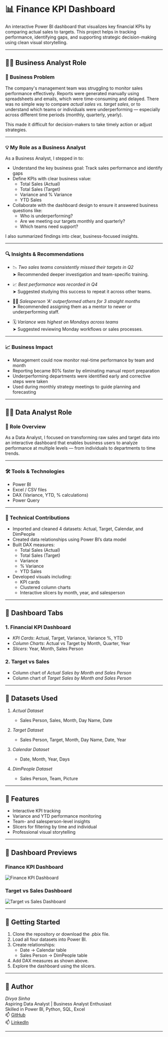# 📊 Finance KPI Dashboard

An interactive Power BI dashboard that visualizes key financial KPIs by comparing actual sales to targets. This project helps in tracking performance, identifying gaps, and supporting strategic decision-making using clean visual storytelling.

---

## 👩‍💼 Business Analyst Role

### 🧩 Business Problem

The company's management team was struggling to monitor sales performance effectively. Reports were generated manually using spreadsheets and emails, which were time-consuming and delayed. There was no simple way to compare *actual sales vs. target sales*, or to understand which teams or individuals were underperforming — especially across different time periods (monthly, quarterly, yearly).

This made it difficult for decision-makers to take timely action or adjust strategies.

---

### 💡 My Role as a Business Analyst

As a Business Analyst, I stepped in to:

- Understand the key business goal: Track sales performance and identify gaps
- Define KPIs with clear business value:
  - Total Sales (Actual)
  - Total Sales (Target)
  - Variance and % Variance
  - YTD Sales
- Collaborate with the dashboard design to ensure it answered business questions like:
  - Who is underperforming?
  - Are we meeting our targets monthly and quarterly?
  - Which teams need support?

I also summarized findings into clear, business-focused insights.

---

### 🔍 Insights & Recommendations

- 📉 *Two sales teams consistently missed their targets in Q2*  
  ➤ Recommended deeper investigation and team-specific training.

- 📈 *Best performance was recorded in Q4*  
  ➤ Suggested studying this success to repeat it across other teams.

- 🧑‍💼 *Salesperson 'A' outperformed others for 3 straight months*  
  ➤ Recommended assigning them as a mentor to newer or underperforming staff.

- 🗓️ *Variance was highest on Mondays across teams*  
  ➤ Suggested reviewing Monday workflows or sales processes.

---

### 📈 Business Impact

- Management could now monitor real-time performance by team and month
- Reporting became 80% faster by eliminating manual report preparation
- Underperforming departments were identified early and corrective steps were taken
- Used during monthly strategy meetings to guide planning and forecasting

---

## 👩‍💻 Data Analyst Role

### 🧠 Role Overview

As a Data Analyst, I focused on transforming raw sales and target data into an interactive dashboard that enables business users to analyze performance at multiple levels — from individuals to departments to time trends.

---

### 🛠 Tools & Technologies

- Power BI  
- Excel / CSV files  
- DAX (Variance, YTD, % calculations)  
- Power Query

---

### 🔧 Technical Contributions

- Imported and cleaned 4 datasets: Actual, Target, Calendar, and DimPeople
- Created data relationships using Power BI’s data model
- Built DAX measures:
  - Total Sales (Actual)
  - Total Sales (Target)
  - Variance
  - % Variance
  - YTD Sales
- Developed visuals including:
  - KPI cards
  - Clustered column charts
  - Interactive slicers by month, year, and salesperson

---

## 🧩 Dashboard Tabs

### 1. Financial KPI Dashboard
- *KPI Cards*: Actual, Target, Variance, Variance %, YTD
- *Column Charts*: Actual vs Target by Month, Quarter, Year
- *Slicers*: Year, Month, Sales Person

### 2. Target vs Sales
- Column chart of *Actual Sales by Month and Sales Person*
- Column chart of *Target Sales by Month and Sales Person*

---

## 📁 Datasets Used

1. *Actual Dataset*
   - Sales Person, Sales, Month, Day Name, Date

2. *Target Dataset*
   - Sales Person, Target, Month, Day Name, Date, Year

3. *Calendar Dataset*
   - Date, Month, Year, Days

4. *DimPeople Dataset*
   - Sales Person, Team, Picture

---

## 🌟 Features

- Interactive KPI tracking
- Variance and YTD performance monitoring
- Team- and salesperson-level insights
- Slicers for filtering by time and individual
- Professional visual storytelling

---

## 📸 Dashboard Previews

### Finance KPI Dashboard  
![Finance KPI Dashboard](https://github.com/divyasinha200/Finance-KPI-Dashboard/blob/main/KPI%20dashboard%201%20.png)

### Target vs Sales Dashboard  
![Target vs Sales Dashboard](https://github.com/divyasinha200/Finance-KPI-Dashboard/blob/main/Target%20vs%20Sales%20dashboard.png)

---

## 🚀 Getting Started

1. Clone the repository or download the .pbix file.
2. Load all four datasets into Power BI.
3. Create relationships:
   - Date → Calendar table
   - Sales Person → DimPeople table
4. Add DAX measures as shown above.
5. Explore the dashboard using the slicers.

---

## 👤 Author

*Divya Sinha*  
Aspiring Data Analyst | Business Analyst Enthusiast  
Skilled in Power BI, Python, SQL, Excel  
📫 [GitHub](https://github.com/divyasinha200)  
📫 [LinkedIn](https://www.linkedin.com/in/contact-divyasinha/)

---
